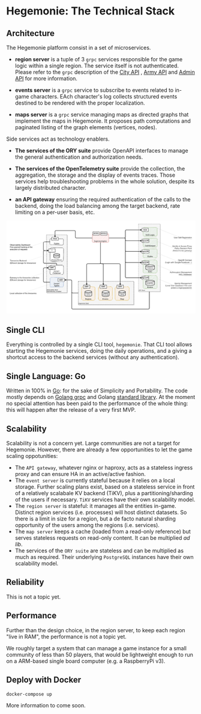 # Hegemonie: The Technical Stack

## Architecture

The Hegemonie platform consist in a set of microservices.

* **region server** is a tuple of 3 ``grpc`` services responsible for the game
  logic within a single region. The service itself is not authenticated. Please
  refer to the ``grpc`` description of the
  [City API](https://github.com/jfsmig/hegemonie/blob/master/pkg/region/city.proto)
  ,
  [Army API](https://github.com/jfsmig/hegemonie/blob/master/pkg/region/army.proto)
  and
  [Admin API](https://github.com/jfsmig/hegemonie/blob/master/pkg/region/admin.proto)
  for more information.

* **events server** is a ``grpc`` service to subscribe to events related to
  in-game characters. EAch character's log collects structured events destined
  to be rendered with the proper localization.

* **maps server** is a ``grpc`` service managing maps as directed graphs that
  implement the maps in Hegemonie. It proposes path computations and paginated
  listing of the graph elements (vertices, nodes).

Side services act as technology enablers.

* **The services of the ORY suite** provide OpenAPI interfaces to manage the
  general authentication and authorization needs.

* **The services of the OpenTelemetry suite** provide the collection, the
  aggregation, the storage and the display of events traces. Those services help
  troubleshooting problems in the whole solution, despite its largely
  distributed character.

* **an API gateway** ensuring the required authentication of the calls to the
  backend, doing the load balancing among the target backend, rate limiting on a
  per-user basis, etc.

![Hegemonie Architecture](https://raw.githubusercontent.com/jfsmig/hegemonie/master/docs/system-architecture.png)

## Single CLI

Everything is controlled by a single CLI tool, ``hegemonie``. That CLI tool
allows starting the Hegemonie services, doing the daily operations, and a giving
a shortcut access to the backend services (without any authentication).

## Single Language: Go

Written in 100% in [Go](https://golang.org): for the sake of Simplicity and
Portability. The code mostly depends
on [Golang grpc](https://github.com/grpc/grpc-go) and
Golang [standard library](https://golang.org/pkg). At the moment no special
attention has been paid to the performance of the whole thing: this will happen
after the release of a very first MVP.

## Scalability

Scalability is not a concern yet. Large communities are not a target for
Hegemonie. However, there are already a few opportunities to let the game
scaling oppotunities:

* The ``API gateway``, whatever nginx or haproxy, acts as a stateless ingress
  proxy and can ensure HA in an active/active fashion.
* The ``event server`` is currently stateful because it relies on a local
  storage. Further scaling plans exist, based on a stateless service in front of
  a relatively scalabale KV backend (TiKV), plus a partitioning/sharding of the
  users if necessary. ``TiKV`` services have their own scalability model.
* The ``region server`` is stateful: it manages all the entities in-game.
  Distinct region services (i.e. processes) will host distinct datasets. So
  there is a limit in size for a region, but a de facto natural sharding
  opportunity of the users among the regions (i.e. services).
* The ``map server`` keeps a cache (loaded from a read-only reference) but
  serves stateless requests on read-only content. It can be multiplied _ad lib_.
* The services of the ``ORY suite`` are stateless and can be multiplied as much
  as required. Their underlying ``PostgreSQL`` instances have their own
  scalability model.

## Reliability

This is not a topic yet.

## Performance

Further than the design choice, in the region server, to keep each region "live
in RAM", the performance is not a topic yet.

We roughly target a system that can manage a game instance for a small community
of less than 50 players, that would be lightweight enough to run on a ARM-based
single board computer (e.g. a RaspberryPi v3).

## Deploy with Docker

```shell
docker-compose up
```

More information to come soon.
